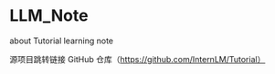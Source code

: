 # LLM_Note
about   Tutorial  learning note

源项目跳转链接 GitHub 仓库（https://github.com/InternLM/Tutorial）
